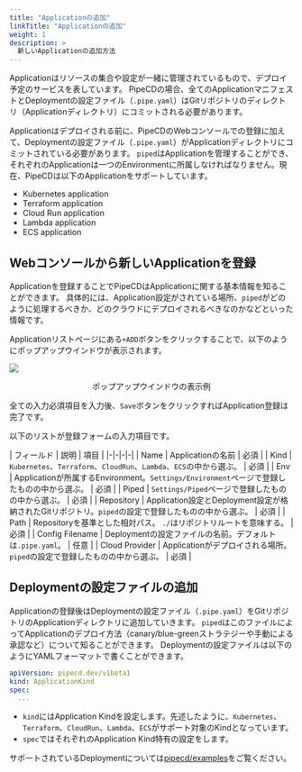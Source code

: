 ```yaml
---
title: "Applicationの追加"
linkTitle: "Applicationの追加"
weight: 1
description: >
  新しいApplicationの追加方法
---
```


Applicationはリソースの集合や設定が一緒に管理されているもので、デプロイ予定のサービスを表しています。
PipeCDの場合、全てのApplicationマニフェストとDeploymentの設定ファイル（`.pipe.yaml`）はGitリポジトリのディレクトリ（Applicationディレクトリ）にコミットされる必要があります。

Applicationはデプロイされる前に、PipeCDのWebコンソールでの登録に加えて、Deploymentの設定ファイル（`.pipe.yaml`）がApplicationディレクトリにコミットされている必要があります。
`piped`はApplicationを管理することができ、それぞれのApplicationは一つのEnvironmentに所属しなければなりません。現在、PipeCDは以下のApplicationをサポートしています。

- Kubernetes application
- Terraform application
- Cloud Run application
- Lambda application
- ECS application

## Webコンソールから新しいApplicationを登録

Applicationを登録することでPipeCDはApplicationに関する基本情報を知ることができます。
具体的には、Application設定がされている場所、`piped`がどのように処理するべきか、どのクラウドにデプロイされるべきなのかなどといった情報です。

Applicationリストページにある`+ADD`ボタンをクリックすることで、以下のようにポップアップウインドウが表示されます。

![](/images/registering-an-application.png)
<p style="text-align: center;">
ポップアップウインドウの表示例
</p>

全ての入力必須項目を入力後、`Save`ボタンをクリックすればApplication登録は完了です。

以下のリストが登録フォームの入力項目です。

| フィールド | 説明 | 項目 |
|-|-|-|-|
| Name | Applicationの名前 | 必須 |
| Kind | `Kubernetes`、`Terraform`、`CloudRun`、`Lambda`、`ECS`の中から選ぶ。 | 必須 |
| Env | Applicationが所属するEnvironment。`Settings/Environment`ページで登録したものの中から選ぶ。 | 必須 |
| Piped | `Settings/Piped`ページで登録したものの中から選ぶ。 | 必須 |
| Repository | Application設定とDeployment設定が格納されたGitリポジトリ。`piped`の設定で登録したものの中から選ぶ。 | 必須 |
| Path | Repositoryを基準とした相対パス。 `./`はリポジトリルートを意味する。 | 必須 |
| Config Filename | Deploymentの設定ファイルの名前。デフォルトは`.pipe.yaml`。 | 任意 |
| Cloud Provider | Applicationがデプロイされる場所。`piped`の設定で登録したものの中から選ぶ。 | 必須 |

## Deploymentの設定ファイルの追加

Applicationの登録後はDeploymentの設定ファイル（`.pipe.yaml`）をGitリポジトリのApplicationディレクトリに追加していきます。
`piped`はこのファイルによってApplicationのデプロイ方法（canary/blue-greenストラテジーや手動による承認など）について知ることができます。
Deploymentの設定ファイルは以下のようにYAMLフォーマットで書くことができます。

``` yaml
apiVersion: pipecd.dev/v1beta1
kind: ApplicationKind
spec:
  ...
```

- `kind`にはApplication Kindを設定します。先述したように、`Kubernetes`、`Terraform`、`CloudRun`、`Lambda`、`ECS`がサポート対象のKindとなっています。
- `spec`ではそれぞれのApplication Kind特有の設定をします。

サポートされているDeploymentについては[pipecd/examples](https://pipecd.dev/docs/user-guide/examples/)をご覧ください。
